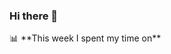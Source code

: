 ### Hi there 👋

<!--
**ehabwasel/ehabwasel** is a ✨ _special_ ✨ repository because its `README.md` (this file) appears on your GitHub profile.

Here are some ideas to get you started:

- 🔭 I’m currently working on HACK YOUR FUTURE web developer course
- 🌱 I’m currently learning HTML,CSS,JAVASCRIPT,NODE.JS,SQL,REACT
- 👯 I’m looking to collaborate on ...
- 💬 Ask me about **JAVASCRIPT,NODE.JS,SQL,ReactJs and Frontend**
- 💬 Ask me about ...
- 📫 How to reach me: ehab.wasel@yahoo.com
- 😄 Pronouns: ...
- ⚡ Fun fact: ...
-->📊 **This week I spent my time on**





